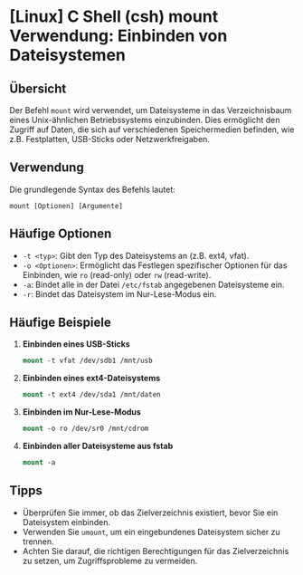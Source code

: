 # [Linux] C Shell (csh) mount Verwendung: Einbinden von Dateisystemen

## Übersicht
Der Befehl `mount` wird verwendet, um Dateisysteme in das Verzeichnisbaum eines Unix-ähnlichen Betriebssystems einzubinden. Dies ermöglicht den Zugriff auf Daten, die sich auf verschiedenen Speichermedien befinden, wie z.B. Festplatten, USB-Sticks oder Netzwerkfreigaben.

## Verwendung
Die grundlegende Syntax des Befehls lautet:

```
mount [Optionen] [Argumente]
```

## Häufige Optionen
- `-t <typ>`: Gibt den Typ des Dateisystems an (z.B. ext4, vfat).
- `-o <Optionen>`: Ermöglicht das Festlegen spezifischer Optionen für das Einbinden, wie `ro` (read-only) oder `rw` (read-write).
- `-a`: Bindet alle in der Datei `/etc/fstab` angegebenen Dateisysteme ein.
- `-r`: Bindet das Dateisystem im Nur-Lese-Modus ein.

## Häufige Beispiele

1. **Einbinden eines USB-Sticks**
   ```csh
   mount -t vfat /dev/sdb1 /mnt/usb
   ```

2. **Einbinden eines ext4-Dateisystems**
   ```csh
   mount -t ext4 /dev/sda1 /mnt/daten
   ```

3. **Einbinden im Nur-Lese-Modus**
   ```csh
   mount -o ro /dev/sr0 /mnt/cdrom
   ```

4. **Einbinden aller Dateisysteme aus fstab**
   ```csh
   mount -a
   ```

## Tipps
- Überprüfen Sie immer, ob das Zielverzeichnis existiert, bevor Sie ein Dateisystem einbinden.
- Verwenden Sie `umount`, um ein eingebundenes Dateisystem sicher zu trennen.
- Achten Sie darauf, die richtigen Berechtigungen für das Zielverzeichnis zu setzen, um Zugriffsprobleme zu vermeiden.